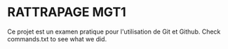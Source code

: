 # RATTRAPAGE MGT1
Ce projet est un examen pratique pour l'utilisation de Git et Github. Check commands.txt to see what we did.